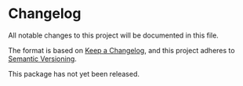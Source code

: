# Changelog

All notable changes to this project will be documented in this file.

The format is based on [Keep a Changelog](https://keepachangelog.com/en/1.0.0/),
and this project adheres to [Semantic Versioning](https://semver.org/spec/v2.0.0.html).

<!--## [0.1.0] - 2022-03-15

Initial release


[0.1.0]: https://github.com/BodenmillerGroup/spellmatch/releases/tag/v0.1.0
-->

This package has not yet been released.
